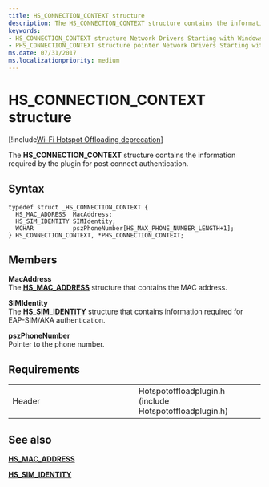 ```yaml
---
title: HS_CONNECTION_CONTEXT structure
description: The HS_CONNECTION_CONTEXT structure contains the information required by the plugin for post connect authentication.
keywords: 
- HS_CONNECTION_CONTEXT structure Network Drivers Starting with Windows Vista
- PHS_CONNECTION_CONTEXT structure pointer Network Drivers Starting with Windows Vista
ms.date: 07/31/2017
ms.localizationpriority: medium
---
```


# HS\_CONNECTION\_CONTEXT structure

[!include[Wi-Fi Hotspot Offloading deprecation](../includes/wi-fi-hotspot-offloading-deprecation.md)]


The **HS\_CONNECTION\_CONTEXT** structure contains the information required by the plugin for post connect authentication.

## Syntax

```ManagedCPlusPlus
typedef struct _HS_CONNECTION_CONTEXT {
  HS_MAC_ADDRESS  MacAddress;
  HS_SIM_IDENTITY SIMIdentity;
  WCHAR           pszPhoneNumber[HS_MAX_PHONE_NUMBER_LENGTH+1];
} HS_CONNECTION_CONTEXT, *PHS_CONNECTION_CONTEXT;
```

## Members

**MacAddress**  
The [**HS\_MAC\_ADDRESS**](hs-mac-address.md) structure that contains the MAC address.

**SIMIdentity**  
The [**HS\_SIM\_IDENTITY**](hs-sim-identity.md) structure that contains information required for EAP-SIM/AKA authentication.

**pszPhoneNumber**  
Pointer to the phone number.

## Requirements

<table>
<colgroup>
<col width="50%" />
<col width="50%" />
</colgroup>
<tbody>
<tr class="odd">
<td><p>Header</p></td>
<td>Hotspotoffloadplugin.h (include Hotspotoffloadplugin.h)</td>
</tr>
</tbody>
</table>

## See also


[**HS\_MAC\_ADDRESS**](hs-mac-address.md)

[**HS\_SIM\_IDENTITY**](hs-sim-identity.md)

 

 




